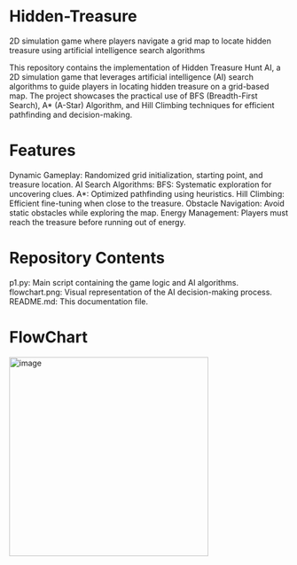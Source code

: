 # Hidden-Treasure
 2D simulation game where players navigate a grid map to locate hidden treasure using artificial intelligence search algorithms

This repository contains the implementation of Hidden Treasure Hunt AI, a 2D simulation game that leverages artificial intelligence (AI) search algorithms to guide players in locating hidden treasure on a grid-based map. The project showcases the practical use of BFS (Breadth-First Search), A* (A-Star) Algorithm, and Hill Climbing techniques for efficient pathfinding and decision-making.
 
# Features

Dynamic Gameplay: Randomized grid initialization, starting point, and treasure location.
AI Search Algorithms:
BFS: Systematic exploration for uncovering clues.
A*: Optimized pathfinding using heuristics.
Hill Climbing: Efficient fine-tuning when close to the treasure.
Obstacle Navigation: Avoid static obstacles while exploring the map.
Energy Management: Players must reach the treasure before running out of energy.

# Repository Contents
p1.py: Main script containing the game logic and AI algorithms.
flowchart.png: Visual representation of the AI decision-making process.
README.md: This documentation file.

# FlowChart
<img width="359" alt="image" src="https://github.com/user-attachments/assets/1f5aa46b-4794-4226-8969-52c59bc6d8d8" />


